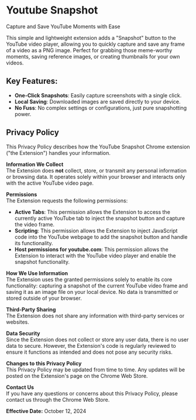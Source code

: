 # Youtube Snapshot
Capture and Save YouTube Moments with Ease

This simple and lightweight extension adds a "Snapshot" button to the YouTube video player, allowing you to quickly capture and save any frame of a video as a PNG image. Perfect for grabbing those meme-worthy moments, saving reference images, or creating thumbnails for your own videos.

## Key Features:
- **One-Click Snapshots**: Easily capture screenshots with a single click.
- **Local Saving**: Downloaded images are saved directly to your device.
- **No Fuss**: No complex settings or configurations, just pure snapshotting power.

## Privacy Policy
This Privacy Policy describes how the YouTube Snapshot Chrome extension ("the Extension") handles your information.

**Information We Collect**\
The Extension does **not** collect, store, or transmit any personal information or browsing data. It operates solely within your browser and interacts only with the active YouTube video page.

**Permissions**\
The Extension requests the following permissions:
- **Active Tabs**: This permission allows the Extension to access the currently active YouTube tab to inject the snapshot button and capture the video frame.
- **Scripting**: This permission allows the Extension to inject JavaScript code into the YouTube webpage to add the snapshot button and handle its functionality.
- **Host permissions for youtube.com**: This permission allows the Extension to interact with the YouTube video player and enable the snapshot functionality.

**How We Use Information**\
The Extension uses the granted permissions solely to enable its core functionality: capturing a snapshot of the current YouTube video frame and saving it as an image file on your local device. No data is transmitted or stored outside of your browser.

**Third-Party Sharing**\
The Extension does not share any information with third-party services or websites.

**Data Security**\
Since the Extension does not collect or store any user data, there is no user data to secure. However, the Extension's code is regularly reviewed to ensure it functions as intended and does not pose any security risks.

**Changes to this Privacy Policy**\
This Privacy Policy may be updated from time to time. Any updates will be posted on the Extension's page on the Chrome Web Store.

**Contact Us**\
If you have any questions or concerns about this Privacy Policy, please contact us through the Chrome Web Store.

**Effective Date:** October 12, 2024
